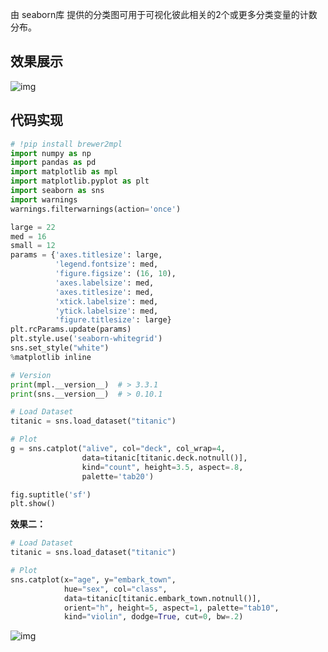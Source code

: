 由 seaborn库 提供的分类图可用于可视化彼此相关的2个或更多分类变量的计数分布。

## 效果展示

![img](https://cdn.jsdelivr.net/gh/wfy-belief/python@master/docs/matplotlib/gallery/img/30.png)

## 代码实现

```python
# !pip install brewer2mpl
import numpy as np
import pandas as pd
import matplotlib as mpl
import matplotlib.pyplot as plt
import seaborn as sns
import warnings
warnings.filterwarnings(action='once')

large = 22
med = 16
small = 12
params = {'axes.titlesize': large,
          'legend.fontsize': med,
          'figure.figsize': (16, 10),
          'axes.labelsize': med,
          'axes.titlesize': med,
          'xtick.labelsize': med,
          'ytick.labelsize': med,
          'figure.titlesize': large}
plt.rcParams.update(params)
plt.style.use('seaborn-whitegrid')
sns.set_style("white")
%matplotlib inline

# Version
print(mpl.__version__)  # > 3.3.1
print(sns.__version__)  # > 0.10.1

# Load Dataset
titanic = sns.load_dataset("titanic")

# Plot
g = sns.catplot("alive", col="deck", col_wrap=4,
                data=titanic[titanic.deck.notnull()],
                kind="count", height=3.5, aspect=.8,
                palette='tab20')

fig.suptitle('sf')
plt.show()
```

**效果二：**

```python
# Load Dataset
titanic = sns.load_dataset("titanic")

# Plot
sns.catplot(x="age", y="embark_town",
            hue="sex", col="class",
            data=titanic[titanic.embark_town.notnull()],
            orient="h", height=5, aspect=1, palette="tab10",
            kind="violin", dodge=True, cut=0, bw=.2)
```

![img](https://cdn.jsdelivr.net/gh/wfy-belief/python@master/docs/matplotlib/gallery/img/30.1.png)